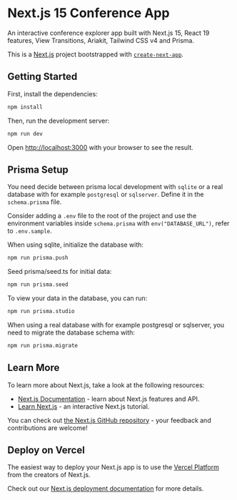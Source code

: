 # Next.js 15 Conference App

An interactive conference explorer app built with Next.js 15, React 19 features, View Transitions, Ariakit, Tailwind CSS v4 and Prisma.

This is a [Next.js](https://nextjs.org/) project bootstrapped with [`create-next-app`](https://github.com/vercel/next.js/tree/canary/packages/create-next-app).

## Getting Started

First, install the dependencies:

```bash
npm install
```

Then, run the development server:

```bash
npm run dev
```

Open [http://localhost:3000](http://localhost:3000) with your browser to see the result.

## Prisma Setup

You need decide between prisma local development with `sqlite` or a real database with for example `postgresql` or `sqlserver`. Define it in the `schema.prisma` file.

Consider adding a `.env` file to the root of the project and use the environment variables inside `schema.prisma` with `env("DATABASE_URL")`, refer to `.env.sample`.

When using sqlite, initialize the database with:

```bash
npm run prisma.push
```

Seed prisma/seed.ts for initial data:

```sh
npm run prisma.seed
```

To view your data in the database, you can run:

```bash
npm run prisma.studio
```

When using a real database with for example postgresql or sqlserver, you need to migrate the database schema with:

```bash
npm run prisma.migrate
```

## Learn More

To learn more about Next.js, take a look at the following resources:

- [Next.js Documentation](https://nextjs.org/docs) - learn about Next.js features and API.
- [Learn Next.js](https://nextjs.org/learn) - an interactive Next.js tutorial.

You can check out [the Next.js GitHub repository](https://github.com/vercel/next.js/) - your feedback and contributions are welcome!

## Deploy on Vercel

The easiest way to deploy your Next.js app is to use the [Vercel Platform](https://vercel.com/new?utm_medium=default-template&filter=next.js&utm_source=create-next-app&utm_campaign=create-next-app-readme) from the creators of Next.js.

Check out our [Next.js deployment documentation](https://nextjs.org/docs/deployment) for more details.
